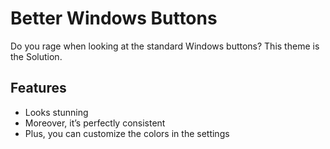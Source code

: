 # Better Windows Buttons

Do you rage when looking at the standard Windows buttons? This theme is the Solution.

## Features

- Looks stunning
- Moreover, it’s perfectly consistent
- Plus, you can customize the colors in the settings
